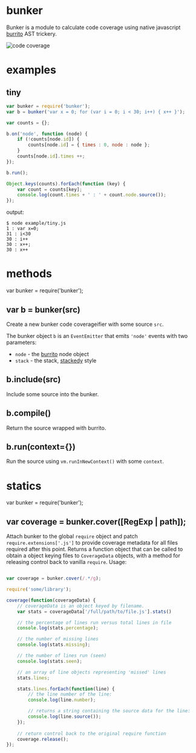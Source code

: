 bunker
======

Bunker is a module to calculate code coverage using native javascript
[burrito](https://github.com/substack/node-burrito) AST trickery.

![code coverage](http://substack.net/images/code_coverage.png)

examples
========

tiny
----

````javascript
var bunker = require('bunker');
var b = bunker('var x = 0; for (var i = 0; i < 30; i++) { x++ }');

var counts = {};

b.on('node', function (node) {
    if (!counts[node.id]) {
        counts[node.id] = { times : 0, node : node };
    }
    counts[node.id].times ++;
});

b.run();

Object.keys(counts).forEach(function (key) {
    var count = counts[key];
    console.log(count.times + ' : ' + count.node.source());
});
````

output:

    $ node example/tiny.js 
    1 : var x=0;
    31 : i<30
    30 : i++
    30 : x++;
    30 : x++

methods
=======

var bunker = require('bunker');

var b = bunker(src)
-------------------

Create a new bunker code coverageifier with some source `src`.

The bunker object `b` is an `EventEmitter` that emits `'node'` events with two
parameters:

* `node` - the [burrito](https://github.com/substack/node-burrito) node object
* `stack` - the stack, [stackedy](https://github.com/substack/node-stackedy) style

b.include(src)
--------------

Include some source into the bunker.

b.compile()
-----------

Return the source wrapped with burrito.

b.run(context={})
-----------------

Run the source using `vm.runInNewContext()` with some `context`.

statics
=======
var bunker = require('bunker');

var coverage = bunker.cover([RegExp | path]);
-------

Attach bunker to the global `require` object and patch `require.extensions['.js']` to
provide coverage metadata for all files required after this point. Returns a function
object that can be called to obtain a object keying files to `CoverageData` objects, with 
a method for releasing control back to vanilla `require`. Usage:

````javascript

var coverage = bunker.cover(/.*/g);

require('some/library');

coverage(function(coverageData) {
    // coverageData is an object keyed by filename.
    var stats = coverageData['/full/path/to/file.js'].stats()

    // the percentage of lines run versus total lines in file
    console.log(stats.percentage);

    // the number of missing lines
    console.log(stats.missing);

    // the number of lines run (seen)
    console.log(stats.seen);

    // an array of line objects representing 'missed' lines
    stats.lines;

    stats.lines.forEach(function(line) {
        // the line number of the line:
        console.log(line.number);

        // returns a string containing the source data for the line:
        console.log(line.source());   
    }); 
   
    // return control back to the original require function
    coverage.release(); 
});
````

